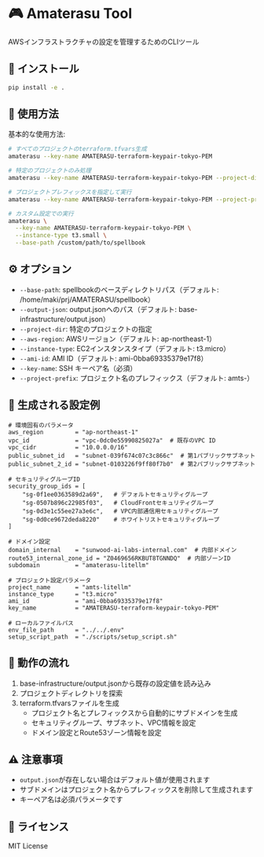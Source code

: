 # 🎮 Amaterasu Tool

AWSインフラストラクチャの設定を管理するためのCLIツール

## 🚀 インストール

```bash
pip install -e .
```

## 📝 使用方法

基本的な使用方法:
```bash
# すべてのプロジェクトのterraform.tfvars生成
amaterasu --key-name AMATERASU-terraform-keypair-tokyo-PEM

# 特定のプロジェクトのみ処理
amaterasu --key-name AMATERASU-terraform-keypair-tokyo-PEM --project-dir litellm

# プロジェクトプレフィックスを指定して実行
amaterasu --key-name AMATERASU-terraform-keypair-tokyo-PEM --project-prefix my-prefix

# カスタム設定での実行
amaterasu \
  --key-name AMATERASU-terraform-keypair-tokyo-PEM \
  --instance-type t3.small \
  --base-path /custom/path/to/spellbook
```

## ⚙️ オプション

- `--base-path`: spellbookのベースディレクトリパス（デフォルト: /home/maki/prj/AMATERASU/spellbook）
- `--output-json`: output.jsonへのパス（デフォルト: base-infrastructure/output.json）
- `--project-dir`: 特定のプロジェクトの指定
- `--aws-region`: AWSリージョン（デフォルト: ap-northeast-1）
- `--instance-type`: EC2インスタンスタイプ（デフォルト: t3.micro）
- `--ami-id`: AMI ID（デフォルト: ami-0bba69335379e17f8）
- `--key-name`: SSH キーペア名（必須）
- `--project-prefix`: プロジェクト名のプレフィックス（デフォルト: amts-）

## 📄 生成される設定例

```hcl
# 環境固有のパラメータ
aws_region         = "ap-northeast-1"
vpc_id             = "vpc-0dc0e55990825027a"  # 既存のVPC ID
vpc_cidr           = "10.0.0.0/16"
public_subnet_id   = "subnet-039f674c07c3c866c"  # 第1パブリックサブネット
public_subnet_2_id = "subnet-0103226f9ff80f7b0"  # 第2パブリックサブネット

# セキュリティグループID
security_group_ids = [
    "sg-0f1ee0363589d2a69",   # デフォルトセキュリティグループ
    "sg-0507b896c22985f03",   # CloudFrontセキュリティグループ
    "sg-0d3e1c55ee27a3e6c",   # VPC内部通信用セキュリティグループ
    "sg-0d0ce9672deda8220"    # ホワイトリストセキュリティグループ
]

# ドメイン設定
domain_internal    = "sunwood-ai-labs-internal.com"  # 内部ドメイン
route53_internal_zone_id = "Z0469656RKBUT8TGNNDQ"  # 内部ゾーンID
subdomain          = "amaterasu-litellm"

# プロジェクト設定パラメータ
project_name       = "amts-litellm"
instance_type      = "t3.micro"
ami_id             = "ami-0bba69335379e17f8"
key_name           = "AMATERASU-terraform-keypair-tokyo-PEM"

# ローカルファイルパス
env_file_path      = "../../.env"
setup_script_path  = "./scripts/setup_script.sh"
```

## 🔄 動作の流れ

1. base-infrastructure/output.jsonから既存の設定値を読み込み
2. プロジェクトディレクトリを探索
3. terraform.tfvarsファイルを生成
   - プロジェクト名とプレフィックスから自動的にサブドメインを生成
   - セキュリティグループ、サブネット、VPC情報を設定
   - ドメイン設定とRoute53ゾーン情報を設定

## ⚠️ 注意事項

- `output.json`が存在しない場合はデフォルト値が使用されます
- サブドメインはプロジェクト名からプレフィックスを削除して生成されます
- キーペア名は必須パラメータです

## 📄 ライセンス

MIT License
